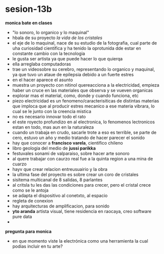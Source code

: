 # sesion-13b

__monica bate en clases__
- "lo sonoro, lo organico y lo maquinal"
- hbala de su proyecto _la vida de los cristales_
- el eje de lo maquinal, nace de su estudio de la fotografia, cual parte de uha curiosidad cientifica y ha tenido la oprotunida dde estar en constante cambio con la tecnologia
- le gusta ser artista ya que puede hacer lo que quierqa
- ella arreglaba computadoras
- trae un videosobre su cerebro, representando lo organico y maquinal, ya que tuvo un ataue de epilepsia debido a un fuerte estres
- en el hacer aparece el asunto
- muestra un proyecto con nitinol quereacciona a la electricidad, empieza haber un cruce en las materiales que observa y se vueven organicas
- explorar mas el material, como, donde y cuando funciona, etc
- piezo electricidad es un fenomeno/caracterisiticas de distintas materias que imploca que al producir estres mecanico a ese materia vibrara, lo cual se le junto con la creencia mistica
- no es necesario innovar todo el rato
- el este royecto profundizo en al electronica, lo fenomenos lectronicos estan en todo, mas aun en la naturaleza
- cuando un trabaja en crudo, sacarle trote a eso es terrible, se parte de cero, estuvo un año y medio tratando de hacer parecer el sonido
- hay que conocer a __francisco varela__, cientifico chileno 
- libro geologia del medio de __jussi parikka__
- festuvales sonami de valparaiso, sobre hacer arte sonoro
- al quere trabajar con caurzo real fue a la quinta region a una mina de cuarzo
- hayv que crear relacion entreusuairio y la obra
- la ultima fase del proyecto es sobre crear un coro de cristales
- sisitema multicanal de 8 salidas, 8 parlantes
- al critsla tu les das las condiciones para crecer, pero el cristal crece como se le antoja
- se adapta el dispositivo al conetxto, al espacio
- regleta de conexion
- hay arquitecturas de amplificacion, para sonido
- __yto aranda__ artista visual, tiene residencia en raocaya, creo software pure data
- 

__pregunta para monica__
- en que momento viste la electrónica como una herramienta la cual podias incluir en tu arte?
